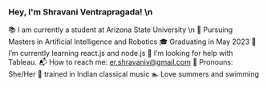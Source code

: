 
### Hey, I'm Shravani Ventrapragada! \n 
:books: I am currently a student at Arizona State University \n
:school_satchel: Pursuing Masters in Artificial Intelligence and Robotics
:mortar_board: Graduating in May 2023
🌱 I’m currently learning react.js and node.js
:hatching_chick: I’m looking for help with Tableau.
:mailbox_with_mail: How to reach me: er.shravaniv@gmail.com
:woman: Pronouns: She/Her
:musical_score: trained in Indian classical music
:swimmer: Love summers and swimming
